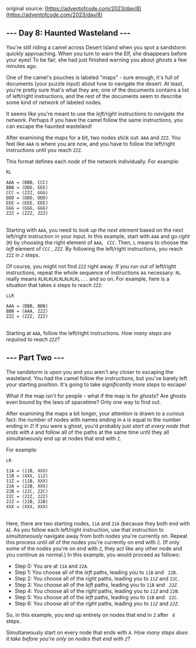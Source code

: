 original source: [https://adventofcode.com/2023/day/8](https://adventofcode.com/2023/day/8)

## --- Day 8: Haunted Wasteland ---

You're still riding a camel across Desert Island when you spot a sandstorm quickly approaching. When
you turn to warn the Elf, she disappears before your eyes! To be fair, she had just finished warning
you about <em>ghosts</em> a few minutes ago.

One of the camel's pouches is labeled "maps" - sure enough, it's full of documents (your puzzle
input) about how to navigate the desert. At least, you're pretty sure that's what they are; one of
the documents contains a list of left/right instructions, and the rest of the documents seem to
describe some kind of <em>network</em> of labeled nodes.

It seems like you're meant to use the <em>left/right</em> instructions to <em>navigate the
network</em>. Perhaps if you have the camel follow the same instructions, you can escape the haunted
wasteland!

After examining the maps for a bit, two nodes stick out: <code>AAA</code> and <code>ZZZ</code>. You
feel like <code>AAA</code> is where you are now, and you have to follow the left/right instructions
until you reach <code>ZZZ</code>.

This format defines each <em>node</em> of the network individually. For example:

<pre>
<code>RL

AAA = (BBB, CCC)
BBB = (DDD, EEE)
CCC = (ZZZ, GGG)
DDD = (DDD, DDD)
EEE = (EEE, EEE)
GGG = (GGG, GGG)
ZZZ = (ZZZ, ZZZ)
</code>
</pre>

Starting with <code>AAA</code>, you need to <em>look up the next element</em> based on the next
left/right instruction in your input. In this example, start with <code>AAA</code> and go <em>
right</em> (<code>R</code>) by choosing the right element of <code>AAA</code>, <code><em>
CCC</em></code>. Then, <code>L</code> means to choose the <em>left</em> element of <code>CCC</code>
, <code><em>ZZZ</em></code>. By following the left/right instructions, you reach <code>ZZZ</code>
in <code><em>2</em></code> steps.

Of course, you might not find <code>ZZZ</code> right away. If you run out of left/right
instructions, repeat the whole sequence of instructions as necessary: <code>RL</code> really
means <code>RLRLRLRLRLRLRLRL...</code> and so on. For example, here is a situation that
takes <code><em>6</em></code> steps to reach <code>ZZZ</code>:

<pre>
<code>LLR

AAA = (BBB, BBB)
BBB = (AAA, ZZZ)
ZZZ = (ZZZ, ZZZ)
</code>
</pre>

Starting at <code>AAA</code>, follow the left/right instructions. <em>How many steps are required to
reach <code>ZZZ</code>?</em>

## --- Part Two ---

The sandstorm is upon you and you aren't any closer to escaping the wasteland. You had the camel
follow the instructions, but you've barely left your starting position. It's going to take <em>
significantly more steps</em> to escape!

What if the map isn't for people - what if the map is for <em>ghosts</em>? Are ghosts even bound by
the laws of spacetime? Only one way to find out.

After examining the maps a bit longer, your attention is drawn to a curious fact: the number of
nodes with names ending in <code>A</code> is equal to the number ending in <code>Z</code>! If you
were a ghost, you'd probably just <em>start at every node that ends with <code>A</code></em> and
follow all of the paths at the same time until they all simultaneously end up at nodes that end
with <code>Z</code>.

For example:

<pre>
<code>LR

11A = (11B, XXX)
11B = (XXX, 11Z)
11Z = (11B, XXX)
22A = (22B, XXX)
22B = (22C, 22C)
22C = (22Z, 22Z)
22Z = (22B, 22B)
XXX = (XXX, XXX)
</code>
</pre>

Here, there are two starting nodes, <code>11A</code> and <code>22A</code> (because they both end
with <code>A</code>). As you follow each left/right instruction, use that instruction to <em>
simultaneously</em> navigate away from both nodes you're currently on. Repeat this process
until <em>all</em> of the nodes you're currently on end with <code>Z</code>. (If only some of the
nodes you're on end with <code>Z</code>, they act like any other node and you continue as normal.)
In this example, you would proceed as follows:

- Step 0: You are at <code>11A</code> and <code>22A</code>.
- Step 1: You choose all of the <em>left</em> paths, leading you to <code>11B</code> and <code>
  22B</code>.
- Step 2: You choose all of the <em>right</em> paths, leading you to <code><em>11Z</em></code>
  and <code>22C</code>.
- Step 3: You choose all of the <em>left</em> paths, leading you to <code>11B</code> and <code><em>
  22Z</em></code>.
- Step 4: You choose all of the <em>right</em> paths, leading you to <code><em>11Z</em></code>
  and <code>22B</code>.
- Step 5: You choose all of the <em>left</em> paths, leading you to <code>11B</code> and <code>
  22C</code>.
- Step 6: You choose all of the <em>right</em> paths, leading you to <code><em>11Z</em></code>
  and <code><em>22Z</em></code>.

So, in this example, you end up entirely on nodes that end in <code>Z</code> after <code><em>
6</em></code> steps.

Simultaneously start on every node that ends with <code>A</code>. <em>How many steps does it take
before you're only on nodes that end with <code>Z</code>?</em>
